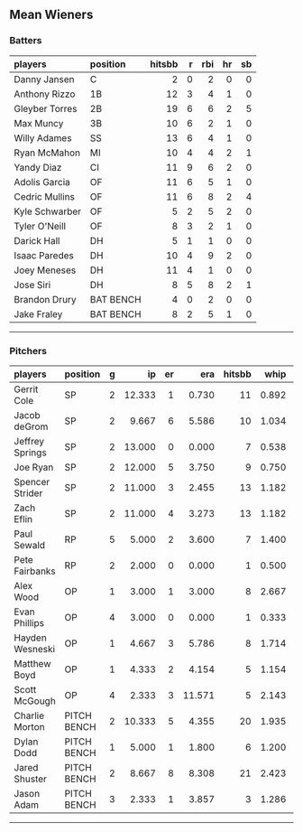 ## Mean Wieners

### Batters

 
|players        |position  | hitsbb|  r| rbi| hr| sb| 
|:--------------|:---------|------:|--:|---:|--:|--:| 
|Danny Jansen   |C         |      2|  0|   2|  0|  0| 
|Anthony Rizzo  |1B        |     12|  3|   4|  1|  0| 
|Gleyber Torres |2B        |     19|  6|   6|  2|  5| 
|Max Muncy      |3B        |     10|  6|   2|  1|  0| 
|Willy Adames   |SS        |     13|  6|   4|  1|  0| 
|Ryan McMahon   |MI        |     10|  4|   4|  2|  1| 
|Yandy Diaz     |CI        |     11|  9|   6|  2|  0| 
|Adolis Garcia  |OF        |     11|  6|   5|  1|  0| 
|Cedric Mullins |OF        |     11|  6|   8|  2|  4| 
|Kyle Schwarber |OF        |      5|  2|   5|  2|  0| 
|Tyler O'Neill  |OF        |      8|  3|   2|  1|  0| 
|Darick Hall    |DH        |      5|  1|   1|  0|  0| 
|Isaac Paredes  |DH        |     10|  4|   9|  2|  0| 
|Joey Meneses   |DH        |     11|  4|   1|  0|  0| 
|Jose Siri      |DH        |      8|  5|   8|  2|  1| 
|Brandon Drury  |BAT BENCH |      4|  0|   2|  0|  0| 
|Jake Fraley    |BAT BENCH |      8|  2|   5|  1|  0| 

* * *

### Pitchers

 
|players         |position    |  g|     ip| er|    era| hitsbb|  whip| so|  w| sv| 
|:---------------|:-----------|--:|------:|--:|------:|------:|-----:|--:|--:|--:| 
|Gerrit Cole     |SP          |  2| 12.333|  1|  0.730|     11| 0.892| 19|  2|  0| 
|Jacob deGrom    |SP          |  2|  9.667|  6|  5.586|     10| 1.034| 18|  1|  0| 
|Jeffrey Springs |SP          |  2| 13.000|  0|  0.000|      7| 0.538| 19|  2|  0| 
|Joe Ryan        |SP          |  2| 12.000|  5|  3.750|      9| 0.750| 16|  2|  0| 
|Spencer Strider |SP          |  2| 11.000|  3|  2.455|     13| 1.182| 18|  1|  0| 
|Zach Eflin      |SP          |  2| 11.000|  4|  3.273|     13| 1.182| 12|  2|  0| 
|Paul Sewald     |RP          |  5|  5.000|  2|  3.600|      7| 1.400|  4|  1|  2| 
|Pete Fairbanks  |RP          |  2|  2.000|  0|  0.000|      1| 0.500|  0|  0|  0| 
|Alex Wood       |OP          |  1|  3.000|  1|  3.000|      8| 2.667|  3|  0|  0| 
|Evan Phillips   |OP          |  4|  3.000|  0|  0.000|      1| 0.333|  1|  0|  2| 
|Hayden Wesneski |OP          |  1|  4.667|  3|  5.786|      8| 1.714|  4|  0|  0| 
|Matthew Boyd    |OP          |  1|  4.333|  2|  4.154|      5| 1.154|  3|  0|  0| 
|Scott McGough   |OP          |  4|  2.333|  3| 11.571|      5| 2.143|  3|  0|  1| 
|Charlie Morton  |PITCH BENCH |  2| 10.333|  5|  4.355|     20| 1.935|  7|  1|  0| 
|Dylan Dodd      |PITCH BENCH |  1|  5.000|  1|  1.800|      6| 1.200|  3|  1|  0| 
|Jared Shuster   |PITCH BENCH |  2|  8.667|  8|  8.308|     21| 2.423|  5|  0|  0| 
|Jason Adam      |PITCH BENCH |  3|  2.333|  1|  3.857|      3| 1.286|  2|  0|  0| 


* * *


